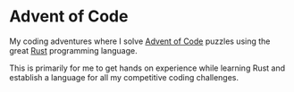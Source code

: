 # Advent of Code

My coding adventures where I solve [Advent of Code][1] puzzles using the great
[Rust][2] programming language.

This is primarily for me to get hands on experience while learning Rust
and establish a language for all my competitive coding challenges.

[1]: https://adventofcode.com
[2]: https://www.rust-lang.org/
